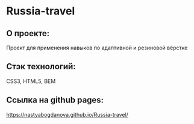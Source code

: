 # Russia-travel

## О проекте:
Проект для применения навыков по адаптивной и резиновой вёрстке

## Стэк технологий:
CSS3, HTML5, BEM

## Ссылка на github pages:
https://nastyabogdanova.github.io/Russia-travel/